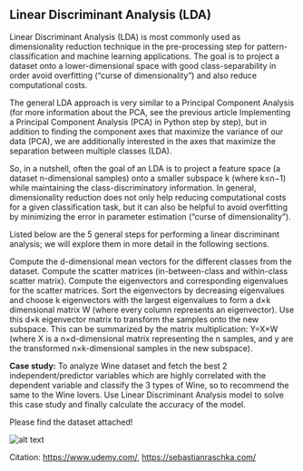 ## Linear Discriminant Analysis (LDA)

Linear Discriminant Analysis (LDA) is most commonly used as dimensionality reduction technique in the pre-processing step for pattern-classification and machine learning applications. The goal is to project a dataset onto a lower-dimensional space with good class-separability in order avoid overfitting (“curse of dimensionality”) and also reduce computational costs.

The general LDA approach is very similar to a Principal Component Analysis (for more information about the PCA, see the previous article Implementing a Principal Component Analysis (PCA) in Python step by step), but in addition to finding the component axes that maximize the variance of our data (PCA), we are additionally interested in the axes that maximize the separation between multiple classes (LDA).

So, in a nutshell, often the goal of an LDA is to project a feature space (a dataset n-dimensional samples) onto a smaller subspace k (where k≤n−1) while maintaining the class-discriminatory information.
In general, dimensionality reduction does not only help reducing computational costs for a given classification task, but it can also be helpful to avoid overfitting by minimizing the error in parameter estimation (“curse of dimensionality”).

Listed below are the 5 general steps for performing a linear discriminant analysis; we will explore them in more detail in the following sections.

Compute the d-dimensional mean vectors for the different classes from the dataset.
Compute the scatter matrices (in-between-class and within-class scatter matrix).
Compute the eigenvectors and corresponding eigenvalues for the scatter matrices.
Sort the eigenvectors by decreasing eigenvalues and choose k eigenvectors with the largest eigenvalues to form a d×k dimensional matrix W (where every column represents an eigenvector).
Use this d×k eigenvector matrix to transform the samples onto the new subspace. This can be summarized by the matrix multiplication: Y=X×W (where X is a n×d-dimensional matrix representing the n samples, and y are the transformed n×k-dimensional samples in the new subspace).

**Case study:** To analyze Wine dataset and fetch the best 2 independent/predictor variables which are highly correlated with the dependent variable and classify the 3 types of Wine, so to recommend the same to the Wine lovers. Use Linear Discriminant Analysis model to solve this case study and finally calculate the accuracy of the model. 

Please find the dataset attached!

![alt text](https://github.com/prtk1306/MachineLearning/blob/master/ML%20Logo.PNG "Machine Learning")

Citation: https://www.udemy.com/, https://sebastianraschka.com/